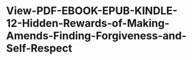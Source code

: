 # View-PDF-EBOOK-EPUB-KINDLE-12-Hidden-Rewards-of-Making-Amends-Finding-Forgiveness-and-Self-Respect